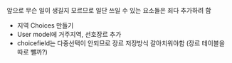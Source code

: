앞으로 무슨 일이 생길지 모르므로 일단 쓰일 수 있는 요소들은 죄다 추가하려 함

- 지역 Choices 만들기
- User model에 거주지역, 선호장르 추가
- choicefield는 다중선택이 안되므로 장르 저장방식 갈아치워야함 (장르 테이블을 따로 뺄까?)
